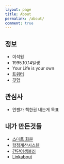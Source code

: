 ```yaml
---
layout: page
title: About
permalink: /about/
comment: true
---
```


## 정보

- 이석원
- 1995.10.14일생
- Your Life is your own
- [트위터](https://twitter.com/?lang=ko)
- [깃헙](https://github.com/gwnuysw)

## 관심사

- 언젠가 책한권 내는게 목표

## 내가 만든것들

- [스마트 화분](https://github.com/gwnuysw/Smart-Flowerpod)
- [학점계산시스템](https://github.com/gwnuysw/CreditManagementForGWNUcse)
- [간단어셈블러](https://github.com/gwnuysw/Assembler)
- [Linkabout](https://github.com/gwnuysw/Linkabout)
